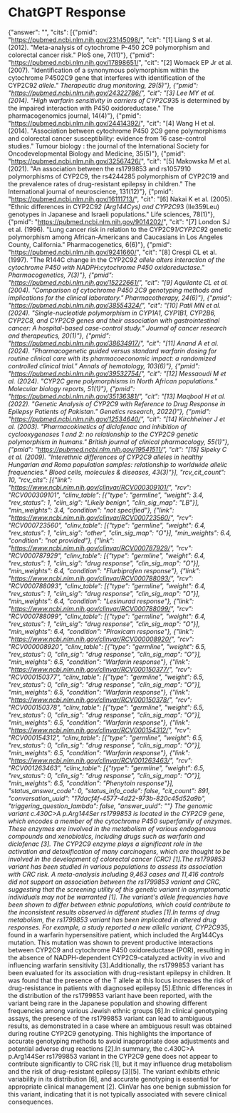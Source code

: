 # ChatGPT Response

{"answer": "", "cits": [{"pmid": "https://pubmed.ncbi.nlm.nih.gov/23145098/", "cit": "[1] Liang S et al. (2012). \"Meta-analysis of cytochrome P-450 2C9 polymorphism and colorectal cancer risk.\" PloS one, 7(11)"}, {"pmid": "https://pubmed.ncbi.nlm.nih.gov/17898651/", "cit": "[2] Womack EP Jr et al. (2007). \"Identification of a synonymous polymorphism within the cytochrome P4502C9 gene that interferes with identification of the CYP2C9*2 allele.\" Therapeutic drug monitoring, 29(5)"}, {"pmid": "https://pubmed.ncbi.nlm.nih.gov/24322786/", "cit": "[3] Lee MY et al. (2014). \"High warfarin sensitivity in carriers of CYP2C9*35 is determined by the impaired interaction with P450 oxidoreductase.\" The pharmacogenomics journal, 14(4)"}, {"pmid": "https://pubmed.ncbi.nlm.nih.gov/24414392/", "cit": "[4] Wang H et al. (2014). \"Association between cytochrome P450 2C9 gene polymorphisms and colorectal cancer susceptibility: evidence from 16 case-control studies.\" Tumour biology : the journal of the International Society for Oncodevelopmental Biology and Medicine, 35(5)"}, {"pmid": "https://pubmed.ncbi.nlm.nih.gov/32567426/", "cit": "[5] Makowska M et al. (2021). \"An association between the rs1799853 and rs1057910 polymorphisms of CYP2C9, the rs4244285 polymorphism of CYP2C19 and the prevalence rates of drug-resistant epilepsy in children.\" The International journal of neuroscience, 131(12)"}, {"pmid": "https://pubmed.ncbi.nlm.nih.gov/16111713/", "cit": "[6] Nakai K et al. (2005). \"Ethnic differences in CYP2C9*2 (Arg144Cys) and CYP2C9*3 (Ile359Leu) genotypes in Japanese and Israeli populations.\" Life sciences, 78(1)"}, {"pmid": "https://pubmed.ncbi.nlm.nih.gov/9014202/", "cit": "[7] London SJ et al. (1996). \"Lung cancer risk in relation to the CYP2C9*1/CYP2C9*2 genetic polymorphism among African-Americans and Caucasians in Los Angeles County, California.\" Pharmacogenetics, 6(6)"}, {"pmid": "https://pubmed.ncbi.nlm.nih.gov/9241660/", "cit": "[8] Crespi CL et al. (1997). \"The R144C change in the CYP2C9*2 allele alters interaction of the cytochrome P450 with NADPH:cytochrome P450 oxidoreductase.\" Pharmacogenetics, 7(3)"}, {"pmid": "https://pubmed.ncbi.nlm.nih.gov/15222661/", "cit": "[9] Aquilante CL et al. (2004). \"Comparison of cytochrome P450 2C9 genotyping methods and implications for the clinical laboratory.\" Pharmacotherapy, 24(6)"}, {"pmid": "https://pubmed.ncbi.nlm.nih.gov/38554324/", "cit": "[10] Patil MN et al. (2024). \"Single-nucleotide polymorphism in CYP1A1, CYP1B1, CYP2B6, CYP2C8, and CYP2C9 genes and their association with gastrointestinal cancer: A hospital-based case-control study.\" Journal of cancer research and therapeutics, 20(1)"}, {"pmid": "https://pubmed.ncbi.nlm.nih.gov/38634917/", "cit": "[11] Anand A et al. (2024). \"Pharmacogenetic guided versus standard warfarin dosing for routine clinical care with its pharmacoeconomic impact: a randomized controlled clinical trial.\" Annals of hematology, 103(6)"}, {"pmid": "https://pubmed.ncbi.nlm.nih.gov/39532754/", "cit": "[12] Messaoudi M et al. (2024). \"CYP2C gene polymorphisms in North African populations.\" Molecular biology reports, 51(1)"}, {"pmid": "https://pubmed.ncbi.nlm.nih.gov/35136381/", "cit": "[13] Maqbool H et al. (2022). \"Genetic Analysis of CYP2C9 with Reference to Drug Response in Epilepsy Patients of Pakistan.\" Genetics research, 2022()"}, {"pmid": "https://pubmed.ncbi.nlm.nih.gov/12534640/", "cit": "[14] Kirchheiner J et al. (2003). \"Pharmacokinetics of diclofenac and inhibition of cyclooxygenases 1 and 2: no relationship to the CYP2C9 genetic polymorphism in humans.\" British journal of clinical pharmacology, 55(1)"}, {"pmid": "https://pubmed.ncbi.nlm.nih.gov/19541511/", "cit": "[15] Sipeky C et al. (2009). \"Interethnic differences of CYP2C9 alleles in healthy Hungarian and Roma population samples: relationship to worldwide allelic frequencies.\" Blood cells, molecules & diseases, 43(3)"}], "rcv_cit_count": 10, "rcv_cits": [{"link": "https://www.ncbi.nlm.nih.gov/clinvar/RCV000309101/", "rcv": "RCV000309101", "clinv_table": [{"type": "germline", "weight": 3.4, "rev_status": 1, "clin_sig": "Likely benign", "clin_sig_map": "LB"}], "min_weights": 3.4, "condition": "not specified"}, {"link": "https://www.ncbi.nlm.nih.gov/clinvar/RCV000723560/", "rcv": "RCV000723560", "clinv_table": [{"type": "germline", "weight": 6.4, "rev_status": 1, "clin_sig": "other", "clin_sig_map": "O"}], "min_weights": 6.4, "condition": "not provided"}, {"link": "https://www.ncbi.nlm.nih.gov/clinvar/RCV000787929/", "rcv": "RCV000787929", "clinv_table": [{"type": "germline", "weight": 6.4, "rev_status": 1, "clin_sig": "drug response", "clin_sig_map": "O"}], "min_weights": 6.4, "condition": "Flurbiprofen response"}, {"link": "https://www.ncbi.nlm.nih.gov/clinvar/RCV000788093/", "rcv": "RCV000788093", "clinv_table": [{"type": "germline", "weight": 6.4, "rev_status": 1, "clin_sig": "drug response", "clin_sig_map": "O"}], "min_weights": 6.4, "condition": "Lesinurad response"}, {"link": "https://www.ncbi.nlm.nih.gov/clinvar/RCV000788099/", "rcv": "RCV000788099", "clinv_table": [{"type": "germline", "weight": 6.4, "rev_status": 1, "clin_sig": "drug response", "clin_sig_map": "O"}], "min_weights": 6.4, "condition": "Piroxicam response"}, {"link": "https://www.ncbi.nlm.nih.gov/clinvar/RCV000008920/", "rcv": "RCV000008920", "clinv_table": [{"type": "germline", "weight": 6.5, "rev_status": 0, "clin_sig": "drug response", "clin_sig_map": "O"}], "min_weights": 6.5, "condition": "Warfarin response"}, {"link": "https://www.ncbi.nlm.nih.gov/clinvar/RCV000150377/", "rcv": "RCV000150377", "clinv_table": [{"type": "germline", "weight": 6.5, "rev_status": 0, "clin_sig": "drug response", "clin_sig_map": "O"}], "min_weights": 6.5, "condition": "Warfarin response"}, {"link": "https://www.ncbi.nlm.nih.gov/clinvar/RCV000150378/", "rcv": "RCV000150378", "clinv_table": [{"type": "germline", "weight": 6.5, "rev_status": 0, "clin_sig": "drug response", "clin_sig_map": "O"}], "min_weights": 6.5, "condition": "Warfarin response"}, {"link": "https://www.ncbi.nlm.nih.gov/clinvar/RCV000154312/", "rcv": "RCV000154312", "clinv_table": [{"type": "germline", "weight": 6.5, "rev_status": 0, "clin_sig": "drug response", "clin_sig_map": "O"}], "min_weights": 6.5, "condition": "Warfarin response"}, {"link": "https://www.ncbi.nlm.nih.gov/clinvar/RCV001263463/", "rcv": "RCV001263463", "clinv_table": [{"type": "germline", "weight": 6.5, "rev_status": 0, "clin_sig": "drug response", "clin_sig_map": "O"}], "min_weights": 6.5, "condition": "Phenytoin response"}], "status_answer_code": 0, "status_info_code": false, "cit_count": 891, "conversation_uuid": "17dacf4f-4577-4d22-973b-820c45d52a9b", "triggering_question_lambda": false, "answer_uuid": ""}
The genomic variant c.430C>A p.Arg144Ser rs1799853 is located in the CYP2C9 gene, which encodes a member of the cytochrome P450 superfamily of enzymes. These enzymes are involved in the metabolism of various endogenous compounds and xenobiotics, including drugs such as warfarin and diclofenac [3]. The CYP2C9 enzyme plays a significant role in the activation and detoxification of many carcinogens, which are thought to be involved in the development of colorectal cancer (CRC) [1].The rs1799853 variant has been studied in various populations to assess its association with CRC risk. A meta-analysis including 9,463 cases and 11,416 controls did not support an association between the rs1799853 variant and CRC, suggesting that the screening utility of this genetic variant in asymptomatic individuals may not be warranted [1]. The variant's allele frequencies have been shown to differ between ethnic populations, which could contribute to the inconsistent results observed in different studies [1].In terms of drug metabolism, the rs1799853 variant has been implicated in altered drug responses. For example, a study reported a new allelic variant, CYP2C9*35, found in a warfarin hypersensitive patient, which included the Arg144Cys mutation. This mutation was shown to prevent productive interactions between CYP2C9 and cytochrome P450 oxidoreductase (POR), resulting in the absence of NADPH-dependent CYP2C9-catalyzed activity in vivo and influencing warfarin sensitivity [3].Additionally, the rs1799853 variant has been evaluated for its association with drug-resistant epilepsy in children. It was found that the presence of the T allele at this locus increases the risk of drug-resistance in patients with diagnosed epilepsy [5].Ethnic differences in the distribution of the rs1799853 variant have been reported, with the variant being rare in the Japanese population and showing different frequencies among various Jewish ethnic groups [6].In clinical genotyping assays, the presence of the rs1799853 variant can lead to ambiguous results, as demonstrated in a case where an ambiguous result was obtained during routine CYP2C9 genotyping. This highlights the importance of accurate genotyping methods to avoid inappropriate dose adjustments and potential adverse drug reactions [2].In summary, the c.430C>A p.Arg144Ser rs1799853 variant in the CYP2C9 gene does not appear to contribute significantly to CRC risk [1], but it may influence drug metabolism and the risk of drug-resistant epilepsy [3][5]. The variant exhibits ethnic variability in its distribution [6], and accurate genotyping is essential for appropriate clinical management [2]. ClinVar has one benign submission for this variant, indicating that it is not typically associated with severe clinical consequences.